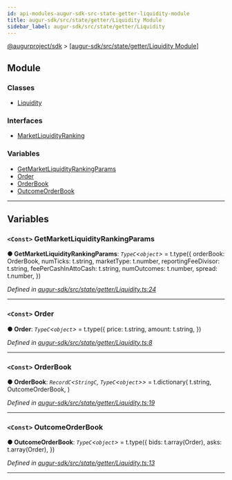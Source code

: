 ```yaml
---
id: api-modules-augur-sdk-src-state-getter-liquidity-module
title: augur-sdk/src/state/getter/Liquidity Module
sidebar_label: augur-sdk/src/state/getter/Liquidity
---
```


[@augurproject/sdk](api-readme.md) > [[augur-sdk/src/state/getter/Liquidity Module]](api-modules-augur-sdk-src-state-getter-liquidity-module.md)

## Module

### Classes

* [Liquidity](api-classes-augur-sdk-src-state-getter-liquidity-liquidity.md)

### Interfaces

* [MarketLiquidityRanking](api-interfaces-augur-sdk-src-state-getter-liquidity-marketliquidityranking.md)

### Variables

* [GetMarketLiquidityRankingParams](api-modules-augur-sdk-src-state-getter-liquidity-module.md#getmarketliquidityrankingparams)
* [Order](api-modules-augur-sdk-src-state-getter-liquidity-module.md#order)
* [OrderBook](api-modules-augur-sdk-src-state-getter-liquidity-module.md#orderbook)
* [OutcomeOrderBook](api-modules-augur-sdk-src-state-getter-liquidity-module.md#outcomeorderbook)

---

## Variables

<a id="getmarketliquidityrankingparams"></a>

### `<Const>` GetMarketLiquidityRankingParams

**● GetMarketLiquidityRankingParams**: *`TypeC`<`object`>* =  t.type({
    orderBook: OrderBook,
    numTicks: t.string,
    marketType: t.number,
    reportingFeeDivisor: t.string,
    feePerCashInAttoCash: t.string,
    numOutcomes: t.number,
    spread: t.number,
})

*Defined in [augur-sdk/src/state/getter/Liquidity.ts:24](https://github.com/AugurProject/augur/blob/0787bf1a23/packages/augur-sdk/src/state/getter/Liquidity.ts#L24)*

___
<a id="order"></a>

### `<Const>` Order

**● Order**: *`TypeC`<`object`>* =  t.type({
    price: t.string,
    amount: t.string,
})

*Defined in [augur-sdk/src/state/getter/Liquidity.ts:8](https://github.com/AugurProject/augur/blob/0787bf1a23/packages/augur-sdk/src/state/getter/Liquidity.ts#L8)*

___
<a id="orderbook"></a>

### `<Const>` OrderBook

**● OrderBook**: *`RecordC`<`StringC`, `TypeC`<`object`>>* =  t.dictionary(
    t.string,
    OutcomeOrderBook,
)

*Defined in [augur-sdk/src/state/getter/Liquidity.ts:19](https://github.com/AugurProject/augur/blob/0787bf1a23/packages/augur-sdk/src/state/getter/Liquidity.ts#L19)*

___
<a id="outcomeorderbook"></a>

### `<Const>` OutcomeOrderBook

**● OutcomeOrderBook**: *`TypeC`<`object`>* =  t.type({
    bids: t.array(Order),
    asks: t.array(Order),
})

*Defined in [augur-sdk/src/state/getter/Liquidity.ts:13](https://github.com/AugurProject/augur/blob/0787bf1a23/packages/augur-sdk/src/state/getter/Liquidity.ts#L13)*

___

